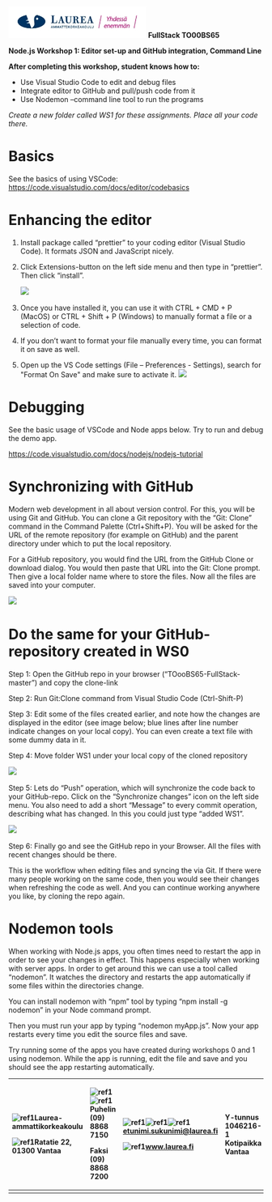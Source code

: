 ![](Aspose.Words.717f8570-c836-4c41-af89-3637a019a8a7.001.jpeg)	**FullStack TO00BS65**







**Node.js Workshop 1: Editor set-up and GitHub integration, Command Line**


**After completing this workshop, student knows how to:**


- Use Visual Studio Code to edit and debug files
- Integrate editor to GitHub and pull/push code from it
- Use Nodemon –command line tool to run the programs



*Create a new folder called WS1 for these assignments. Place all your code there.*

# **Basics**

See the basics of using VSCode: <a name="_hlk95146639"></a><https://code.visualstudio.com/docs/editor/codebasics>

# **Enhancing the editor**

1. Install package called “prettier” to your coding editor (Visual Studio Code). It formats JSON and JavaScript nicely.
1. Click Extensions-button on the left side menu and then type in “prettier”. Then click “install”.


   ![](Aspose.Words.717f8570-c836-4c41-af89-3637a019a8a7.002.png)

1. Once you have installed it, you can use it with CTRL + CMD + P (MacOS) or CTRL + Shift + P (Windows) to manually format a file or a selection of code. 
1. If you don’t want to format your file manually every time, you can format it on save as well. 
1. Open up the VS Code settings (File – Preferences - Settings), search for "Format On Save" and make sure to activate it. 
   ![](Aspose.Words.717f8570-c836-4c41-af89-3637a019a8a7.003.png)

# **Debugging**

See the basic usage of VSCode and Node apps below. Try to run and debug the demo app.

<https://code.visualstudio.com/docs/nodejs/nodejs-tutorial>


# **Synchronizing with GitHub**

Modern web development in all about version control. For this, you will be using Git and GitHub. You can clone a Git repository with the “Git: Clone” command in the Command Palette (Ctrl+Shift+P). You will be asked for the URL of the remote repository (for example on GitHub) and the parent directory under which to put the local repository.

For a GitHub repository, you would find the URL from the GitHub Clone or download dialog. You would then paste that URL into the Git: Clone prompt. Then give a local folder name where to store the files. Now all the files are saved into your computer. 

![](Aspose.Words.717f8570-c836-4c41-af89-3637a019a8a7.004.png)





# **Do the same for your GitHub-repository created in WS0** 

Step 1: Open the GitHub repo in your browser (“TOooBS65-FullStack-master”) and copy the clone-link

Step 2: Run Git:Clone command from Visual Studio Code (Ctrl-Shift-P)

Step 3: Edit some of the files created earlier, and note how the changes are displayed in the editor (see image below; blue lines after line number indicate changes on your local copy). You can even create a text file with some dummy data in it.

Step 4: Move folder WS1 under your local copy of the cloned repository

![](Aspose.Words.717f8570-c836-4c41-af89-3637a019a8a7.005.png)

Step 5: Lets do “Push” operation, which will synchronize the code back to your GitHub-repo. Click on the “Synchronize changes” icon on the left side menu. You also need to add a short “Message” to every commit operation, describing what has changed. In this you could just type “added WS1”.

![](Aspose.Words.717f8570-c836-4c41-af89-3637a019a8a7.006.png)

Step 6: Finally go and see the GitHub repo in your Browser. All the files with recent changes should be there. 

This is the workflow when editing files and syncing the via Git. If there were many people working on the same code, then you would see their changes when refreshing the code as well. And you can continue working anywhere you like, by cloning the repo again.



# **Nodemon tools**

When working with Node.js apps, you often times need to restart the app in order to see your changes in effect. This happens especially when working with server apps. In order to get around this we can use a tool called “nodemon”. It watches the directory and restarts the app automatically if some files within the directories change. 

You can install nodemon with “npm” tool by typing “npm install -g nodemon” in your Node command prompt.

Then you must run your app by typing “nodemon myApp.js”. Now your app restarts every time you edit the source files and save.

Try running some of the apps you have created during workshops 0 and 1 using nodemon. While the app is running, edit the file and save and you should see the app restarting automatically.




|<p>![ref1]Laurea-ammattikorkeakoulu  </p><p>![ref1]Ratatie 22, 01300 Vantaa</p>|<p>![ref1]![ref1]Puhelin (09) 8868 7150</p><p>Faksi (09) 8868 7200</p>|<p>![ref1]![ref1]![ref1]etunimi.sukunimi@laurea.fi      </p><p>![ref1]www.laurea.fi</p>|Y-tunnus             1046216-1<br>Kotipaikka           Vantaa|
| :- | :- | :- | :- |
|||||

[ref1]: Aspose.Words.717f8570-c836-4c41-af89-3637a019a8a7.007.png
